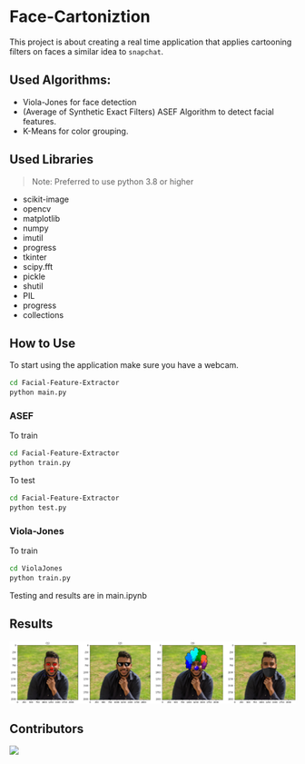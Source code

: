 # Face-Cartoniztion

This project is about creating a real time application that applies cartooning filters on faces a similar idea to `snapchat`.

## Used Algorithms:

- Viola-Jones for face detection
- (Average of Synthetic Exact Filters) ASEF Algorithm to detect facial features.
- K-Means for color grouping.

## Used Libraries

> Note: Preferred to use python 3.8 or higher

- scikit-image
- opencv
- matplotlib
- numpy
- imutil
- progress
- tkinter
- scipy.fft
- pickle
- shutil
- PIL
- progress
- collections

## How to Use

To start using the application make sure you have a webcam.

```bash
cd Facial-Feature-Extractor
python main.py
```

### ASEF

To train

```bash
cd Facial-Feature-Extractor
python train.py
```

To test

```bash
cd Facial-Feature-Extractor
python test.py
```

### Viola-Jones

To train

```bash
cd ViolaJones
python train.py
```

Testing and results are in main.ipynb

## Results

![Alt text](result1.png)

## Contributors

<a href = "https://github.com/MohamedKamalOthman/Face-Cartoniztion/graphs/contributors">
  <img src = "https://contrib.rocks/image?repo=MohamedKamalOthman/Face-Cartoniztion"/>
</a>
